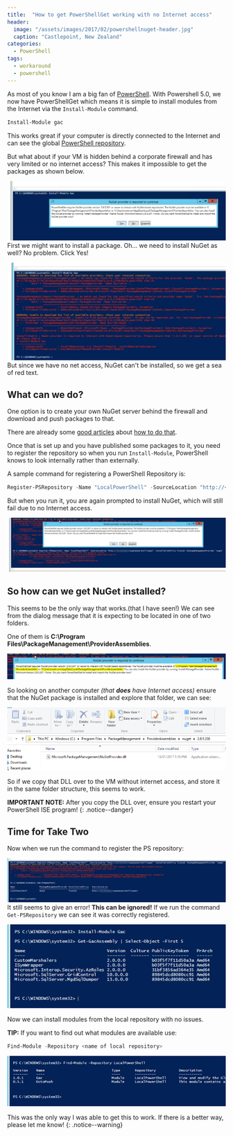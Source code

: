 ```yaml
---
title:  "How to get PowerShellGet working with no Internet access"
header:
  image: "/assets/images/2017/02/powershellnuget-header.jpg"
  caption: "Castlepoint, New Zealand"
categories: 
  - PowerShell
tags:
  - workaround
  - powershell
---
```

As most of you know I am a big fan of [PowerShell](https://msdn.microsoft.com/en-us/powershell/mt173057.aspx). With Powershell 5.0, we now have PowerShellGet which means it is simple to install modules from the Internet via the `Install-Module` command.

```powershell
Install-Module gac
```

This works great if your computer is directly connected to the Internet and can see the global [PowerShell repository](http://www.powershellgallery.com/).

But what about if your VM is hidden behind a corporate firewall and has very limited or no internet access?
This makes it impossible to get the packages as shown below.

![](/assets/images/2017/02/2017-02-21_21-58-15.png)
First we might want to install a package. Oh... we need to install NuGet as well? No problem. Click Yes!

![](/assets/images/2017/02/2017-02-21_21-58-16.png)
But since we have no net access, NuGet can't be installed, so we get a sea of red text.

## What can we do?

One option is to create your own NuGet server behind the firewall and download and push packages to that.

There are already some [good articles](http://www.hanselman.com/blog/HowToHostYourOwnNuGetServerAndPackageFeed.aspx) about [how to do that](https://blogs.msdn.microsoft.com/powershell/2014/05/20/setting-up-an-internal-powershellget-repository/).

Once that is set up and you have published some packages to it, you need to register the repository so when you run `Install-Module`, PowerShell knows to look internally rather than externally.

A sample command for registering a PowerShell Repository is:

```powershell
Register-PSRepository -Name "LocalPowerShell" -SourceLocation "http://<servername>/nugetpowershell/nuget" -InstallationPolicy Trusted -PackageManagementProvider 'nuget'
```

But when you run it, you are again prompted to install NuGet, which will still fail due to no Internet access.

![](/assets/images/2017/02/2017-02-21_21-58-16b.png)

## So how can we get NuGet installed?

This seems to be the only way that works.(that I have seen!) 
We can see from the dialog message that it is expecting to be located in one of two folders.

One of them is **C:\Program Files\PackageManagement\ProviderAssemblies**.

![](/assets/images/2017/02/2017-02-21_21-58-16c.png)

So looking on another computer _(that **does** have Internet access)_ ensure that the NuGet package is installed and explore that folder, we can see:

![](/assets/images/2017/02/2017-02-21_22-12-21.png)

So if we copy that DLL over to the VM without internet access, and store it in the same folder structure, this seems to work.

**IMPORTANT NOTE:** After you copy the DLL over, ensure you restart your PowerShell ISE program!
{: .notice--danger}

## Time for Take Two
Now when we run the command to register the PS repository:

![](/assets/images/2017/02/2017-02-21_22-17-38.png)
It still seems to give an error! **This can be ignored!** If we run the command `Get-PSRepository` we can see it was correctly registered.

![](/assets/images/2017/02/2017-02-21_22-18-29.png)

Now we can install modules from the local repository with no issues.

**TIP:** If you want to find out what modules are available use:
```powershell
Find-Module -Repository <name of local repository>
```

![](/assets/images/2017/02/2017-02-21_22-19-12.png)

This was the only way I was able to get this to work. If there is a better way, please let me know!
{: .notice--warning}